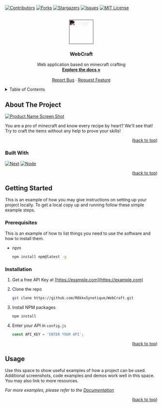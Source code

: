 #

<a name="readme-top"></a>

[![Contributors][contributors-shield]][contributors-url]
[![Forks][forks-shield]][forks-url]
[![Stargazers][stars-shield]][stars-url]
[![Issues][issues-shield]][issues-url]
[![MIT License][license-shield]][license-url]

<br />
<div align="center">
  <a href="https://github.com/R0kkxSynetique/WebCraft">
    <img src="https://simpleicons.org/icons/minecraft.svg" alt="Logo" width="80" height="80" style="filter:invert(1);background:none">
  </a>

<h3 align="center">WebCraft</h3>

  <p align="center">
    Web application based on minecraft crafting
    <br />
    <a href="https://github.com/R0kkxSynetique/WebCraft"><strong>Explore the docs »</strong></a>
    <br />
    <br />
    <a href="https://github.com/R0kkxSynetique/WebCraft/issues">Report Bug</a>
    ·
    <a href="https://github.com/R0kkxSynetique/WebCraft/issues">Request Feature</a>
  </p>
</div>

<details>
  <summary>Table of Contents</summary>
  <ol>
    <li>
      <a href="#about-the-project">About The Project</a>
      <ul>
        <li><a href="#built-with">Built With</a></li>
      </ul>
    </li>
    <li>
      <a href="#getting-started">Getting Started</a>
      <ul>
        <li><a href="#prerequisites">Prerequisites</a></li>
        <li><a href="#installation">Installation</a></li>
      </ul>
    </li>
    <li><a href="#usage">Usage</a></li>
    <li><a href="#roadmap">Roadmap</a></li>
    <li><a href="#contributing">Contributing</a></li>
    <li><a href="#license">License</a></li>
    <li><a href="#contact">Contact</a></li>
    <li><a href="#acknowledgments">Acknowledgments</a></li>
  </ol>
</details>

## About The Project

[![Product Name Screen Shot][product-screenshot]](https://example.com)

You are a pro of minecraft and know every recipe by heart? We'll see that! Try to craft the items without any help to prove your skills!

<p align="right">(<a href="#readme-top">back to top</a>)</p>

### Built With

[![Next][Next.js]][Next-url]
[![Node][Node.Js]][Node-url]

<p align="right">(<a href="#readme-top">back to top</a>)</p>

## Getting Started

This is an example of how you may give instructions on setting up your project locally.
To get a local copy up and running follow these simple example steps.

### Prerequisites

This is an example of how to list things you need to use the software and how to install them.
* npm

  ```sh
  npm install npm@latest -g
  ```

### Installation

1. Get a free API Key at [https://example.com](https://example.com)
2. Clone the repo

   ```sh
   git clone https://github.com/R0kkxSynetique/WebCraft.git
   ```

3. Install NPM packages

   ```sh
   npm install
   ```

4. Enter your API in `config.js`

   ```js
   const API_KEY = 'ENTER YOUR API';
   ```

<p align="right">(<a href="#readme-top">back to top</a>)</p>

## Usage

Use this space to show useful examples of how a project can be used. Additional screenshots, code examples and demos work well in this space. You may also link to more resources.

_For more examples, please refer to the [Documentation](https://example.com)_

<p align="right">(<a href="#readme-top">back to top</a>)</p>

[contributors-shield]: https://img.shields.io/github/contributors/R0kkxSynetique/WebCraft.svg?style=for-the-badge
[contributors-url]: https://github.com/R0kkxSynetique/WebCraft/graphs/contributors
[forks-shield]: https://img.shields.io/github/forks/R0kkxSynetique/WebCraft.svg?style=for-the-badge
[forks-url]: https://github.com/R0kkxSynetique/WebCraft/network/members
[stars-shield]: https://img.shields.io/github/stars/R0kkxSynetique/WebCraft.svg?style=for-the-badge
[stars-url]: https://github.com/R0kkxSynetique/WebCraft/stargazers
[issues-shield]: https://img.shields.io/github/issues/R0kkxSynetique/WebCraft.svg?style=for-the-badge
[issues-url]: https://github.com/R0kkxSynetique/WebCraft/issues
[license-shield]: https://img.shields.io/github/license/R0kkxSynetique/WebCraft.svg?style=for-the-badge
[license-url]: https://github.com/R0kkxSynetique/WebCraft/blob/master/LICENSE.txt
[product-screenshot]: images/screenshot.png
[Next.js]: https://img.shields.io/badge/next.js-000000?style=for-the-badge&logo=nextdotjs&logoColor=white
[Next-url]: https://nextjs.org/
[Node.js]: https://img.shields.io/badge/node.js-000000?style=for-the-badge&logo=node.js
[Node-url]: https://nodejs.org/en/
